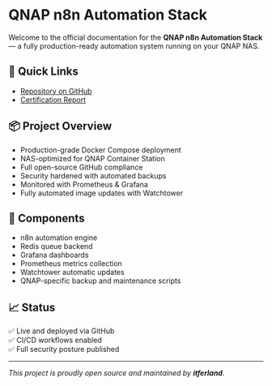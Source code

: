 # QNAP n8n Automation Stack

Welcome to the official documentation for the **QNAP n8n Automation Stack** — a fully production-ready automation system running on your QNAP NAS.

## 🚀 Quick Links

- [Repository on GitHub](https://github.com/itferland/qnap-n8n-automation-stack)
- [Certification Report](./QNAP-n8n-Open-Source-Certification-Report.md)

## 📦 Project Overview

- Production-grade Docker Compose deployment
- NAS-optimized for QNAP Container Station
- Full open-source GitHub compliance
- Security hardened with automated backups
- Monitored with Prometheus & Grafana
- Fully automated image updates with Watchtower

## 🔧 Components

- n8n automation engine
- Redis queue backend
- Grafana dashboards
- Prometheus metrics collection
- Watchtower automatic updates
- QNAP-specific backup and maintenance scripts

## 📈 Status

✅ Live and deployed via GitHub  
✅ CI/CD workflows enabled  
✅ Full security posture published

---

_This project is proudly open source and maintained by **itferland**._